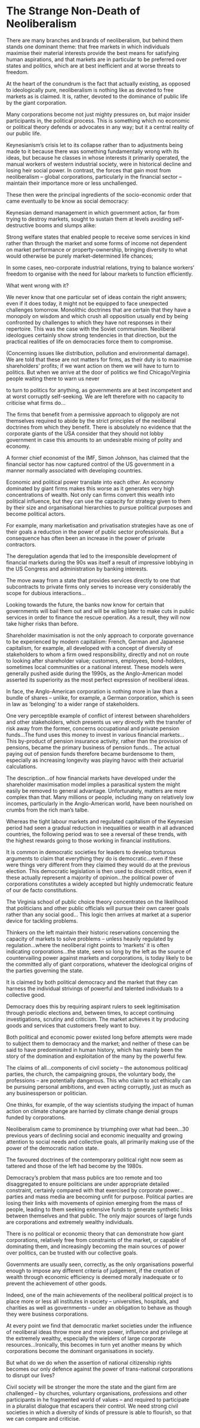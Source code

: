 The Strange Non-Death of Neoliberalism
======================================
There are many branches and brands of neoliberalism, but behind them stands one dominant theme: that free markets
 in which individuals maximise their material interests provide the best means for satisfying human aspirations,
 and that markets are in particular to be preferred over states and politics, which are at best inefficient and
 at worse threats to freedom.


At the heart of the conundrum is the fact that actually existing, as opposed to ideologically pure, neoliberalism
 is nothing like as devoted to free markets as is claimed. It is, rather, devoted to the dominance of public life
 by the giant corporation.


Many corporations become not just mighty pressures on, but major insider participants in, the political process.
 This is something which no economic or political theory defends or advocates in any way; but it a central
 reality of our public life.


Keynesianism’s crisis let to its collapse rather than to adjustments being made to it because there was something
 fundamentally wrong with its ideas, but because he classes in whose interests it primarily operated, the manual
 workers of western industrial society, were in historical decline and losing heir social power. In contrast, the
 forces that gain most from neoliberalism – global corporations, particularly in the financial sector – maintain
 their importance more or less unchallenged.


These then were the principal ingredients of the socio-economic order that came eventually to be know as social
 democracy:


Keynesian demand management in which government action, far from trying to destroy markets, sought to sustain
 them at levels avoiding self-destructive booms and slumps alike:


Strong welfare states that enabled people to receive some services in kind rather than through the market and
 some forms of income not dependent on market performance or property-ownership, bringing diversity to what would
 otherwise be purely market-determined life chances;


In some cases, neo-corporate industrial relations, trying to balance workers’ freedom to organise with the need
 for labour markets to function efficiently.


What went wrong with it?


We never know that one particular set of ideas contain the right answers; even if it does today, it might not be
 equipped to face unexpected challenges tomorrow. Monolithic doctrines that are certain that they have a monopoly
 on wisdom and which crush all opposition usually end by being confronted by challenges to which they have not
 responses in their repertoire. This was the case with the Soviet communism. Neoliberal ideologues certainly show
 strong tendencies in that direction, but the practical realities of life on democracies force them to
 compromise.


(Concerning issues like distribution, pollution and environmental damage). We are told that these are not matters
 for firms, as their duty is to maximise shareholders’ profits; if we want action on them we will have to turn to
 politics. But when we arrive at the door of politics we find Chicago/Virginia people waiting there to warn us
 never


to turn to politics for anything, as governments are at best incompetent and at worst corruptly self-seeking. We
 are left therefore with no capacity to criticise what firms do…


The firms that benefit from a permissive approach to oligopoly are not themselves required to abide by the strict
 principles of the neoliberal doctrines from which they benefit. There is absolutely no evidence that the
 corporate giants of the USA consider that they should not lobby government in case this amounts to an
 undesirable mixing of polity and economy.


A former chief economist of the IMF, Simon Johnson, has claimed that the financial sector has now captured
 control of the US government in a manner normally associated with developing countries.


Economic and political power translate into each other. An economy dominated by giant firms makes this worse as
 it generates very high concentrations of wealth. Not only can firms convert this wealth into political
 influence, but they can use the capacity for strategy given to them by their size and organisational hierarchies
 to pursue political purposes and become political actors.


For example, many marketisation and privatisation strategies have as one of their goals a reduction in the power
 of public sector professionals. But a consequence has often been an increase in the power of private
 contractors.


The deregulation agenda that led to the irresponsible development of financial markets during the 90s was itself
 a result of impressive lobbying in the US Congress and administration by banking interests.


The move away from a state that provides services directly to one that subcontracts to private firms only serves
 to increase very considerably the scope for dubious interactions…


Looking towards the future, the banks now know for certain that governments will bail them out and will be
 willing later to make cuts in public services in order to finance the rescue operation. As a result, they will
 now take higher risks than before.


Shareholder maximisation is not the only approach to corporate governance to be experienced by modern capitalism:
 French, German and Japanese capitalism, for example, all developed with a concept of diversity of stakeholders
 to whom a firm owed responsibility, directly and not on route to looking after shareholder value; customers,
 employees, bond-holders, sometimes local communities or a national interest. These models were generally pushed
 aside during the 1990s, as the Anglo-American model asserted its superiority as the most perfect expression of
 neoliberal ideas.


In face, the Anglo-American corporation is nothing more in law than a bundle of shares – unlike, for example, a
 German corporation, which is seen in law as ‘belonging’ to a wider range of stakeholders.


One very perceptible example of conflict of interest between shareholders and other stakeholders, which presents
 us very directly with the transfer of risk away from the former, concerns occupational and private pension
 funds…The fund uses this money to invest in various financial markets…This by-product of pension insurance
 activity, rather than the provision of pensions, became the primary business of pension funds… The actual paying
 out of pension funds therefore became burdensome to them, especially as increasing longevity was playing havoc
 with their actuarial calculations.


The description…of how financial markets have developed under the shareholder maximisation model implies a
 parasitical system the might easily be removed to general advantage. Unfortunately, matters are more complex
 than that. Many millions or people, including many on relatively low incomes, particularly in the Anglo-American
 world, have been nourished on crumbs from the rich man’s talbe.


Whereas the tight labour markets and regulated capitalism of the Keynesian period had seen a gradual reduction in
 inequalities or wealth in all advanced countries, the following period was to see a reversal of these trends,
 with the highest rewards going to those working in financial institutions.


It is common in democratic societies for leaders to develop torturous arguments to claim that everything they do
 is democratic…even if these were things very different from they claimed they would do at the previous election.
 This democratic legislation is then used to discredit critics, even if these actually represent a majority of
 opinion…the political power of corporations constitutes a widely accepted but highly undemocratic feature of our
 de facto constitutions.


The Virginia school of public choice theory concentrates on the likelihood that politicians and other public
 officials will pursue their own career goals rather than any social good… This logic then arrives at market at a
 superior device for tackling problems.


Thinkers on the left maintain their historic reservations concerning the capacity of markets to solve problems –
 unless heavily regulated by regulation…where the neoliberal right points to ‘markets’ it is often indicating
 corporations…the state, seen so long by the left as the source of countervailing power against markets and
 corporations, is today likely to be the committed ally of giant corporations, whatever the ideological origins
 of the parties governing the state.


It is claimed by both political democracy and the market that they can harness the individual strivings of
 powerful and talented individuals to a collective good.


Democracy does this by requiring aspirant rulers to seek legitimisation through periodic elections and, between
 times, to accept continuing investigations, scrutiny and criticism. The market achieves it by producing goods
 and services that customers freely want to buy.


Both political and economic power existed long before attempts were made to subject them to democracy and the
 market; and neither of these can be said to have predominated in human history, which has mainly been the story
 of the domination and exploitation of the many by the powerful few.


The claims of all...components of civil society – the autonomous politicaql parties, the church, the campaigning
 groups, the voluntary body, the professions – are potentially dangerous. This who claim to act ethically can be
 pursuing personal ambitions, and even acting corruptly, just as much as any businessperson or politician. 


One thinks, for example, of the way scientists studying the impact of human action on climate change are harried
 by climate change denial groups funded by corporations.


Neoliberalism came to prominence by triumphing over what had been…30 previous years of declining social and
 economic inequality and growing attention to social needs and collective goals, all primarily making use of the
 power of the democratic nation state.


The favoured doctrines of the contemporary political right now seem as tattered and those of the left had become
 by the 1980s.


Democracy’s problem that mass publics are too remote and too disaggregated to ensure politicians are under
 appropriate detailed constraint, certainly compared with that exercised by corporate power… parties and mass
 media are becoming unfit for purpose. Political parties are losing their links with movements of opinion
 emerging from the mass of people, leading to them seeking extensive funds to generate synthetic links between
 themselves and that public. The only major sources of large funds are corporations and extremely wealthy
 individuals.


There is no political or economic theory that can demonstrate how giant corporations, relatively free from
 constraints of the market, or capable of dominating them, and increasingly becoming the main sources of power
 over politics, can be trusted with our collective goals.


Governments are usually seen, correctly, as the only organisations powerful enough to impose any different
 criteria of judgement, if the creation of wealth through economic efficiency is deemed morally inadequate or to
 prevent the achievement of other goods.


Indeed, one of the main achievements of the neoliberal political project is to place more or less all institutes
 in society – universities, hospitals, and charities as well as governments – under an obligation to behave as
 though they were business corporations. 


At every point we find that democratic market societies under the influence of neoliberal ideas throw more and
 more power, influence and privilege at the extremely wealthy, especially the wielders of large corporate
 resources…Ironically, this becomes in turn yet another means by which corporations become the dominant
 organisations in society.


But what do we do when the assertion of national citizenship rights becomes our only defence against the power of
 trans-national corporations to disrupt our lives?


Civil society will be stronger the more the state and the giant firm are challenged – by churches, voluntary
 organisations, professions and other participants in he fragmented world of values – and required to participate
 in a pluralist dialogue that escapers their control. We need strong civil societies in which a diversity of
 kinds of pressure is able to flourish, so that we can compare and criticise.

